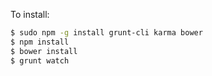 To install:


```sh
$ sudo npm -g install grunt-cli karma bower
$ npm install
$ bower install
$ grunt watch
```